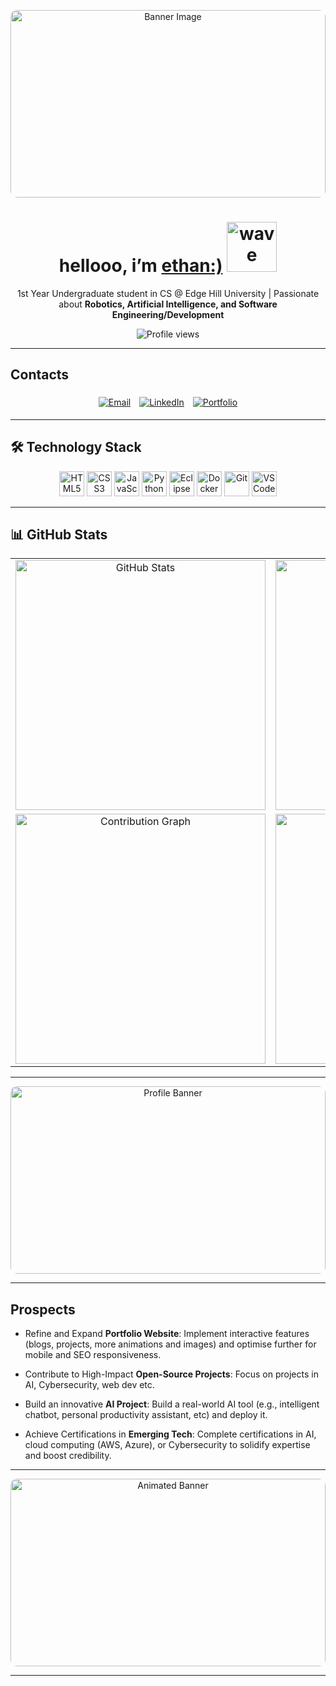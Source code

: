 <!-- ============================
       PROFILE BANNER
============================ -->
<p align="center">
  <img 
    src="https://i.pinimg.com/originals/1e/f7/cb/1ef7cb22a6c0a543d8e05ef0e254509c.gif" 
    alt="Banner Image" 
    style="width: 100%; height: 300px; object-fit: contain; border-radius: 10px;"
  />
</p>

<!-- ============================
       INTRODUCTION
============================ -->
<h1 align="center">
  hellooo, i’m <a href="https://github.com/humm3ll">ethan:)</a> 
  <img src="https://media4.giphy.com/media/v1.Y2lkPTc5MGI3NjExcXlwdzA3cDRocjJmNGR6em82N2xpbWFqOW5mejVnbTEzdzBpemV3YSZlcD12MV9pbnRlcm5hbF9naWZfYnlfaWQmY3Q9Zw/GxN4ics7OlvsA/giphy.gif" width="80px" alt="wave"/>
</h1>
<p align="center">
1st Year Undergraduate student in CS</strong> @ Edge Hill University | Passionate about <strong>Robotics, Artificial Intelligence, and Software Engineering/Development</strong> 
</p>

<p align="center">
  <!-- Visitor counter -->
  <img src="https://komarev.com/ghpvc/?username=humm3ll&style=flat&color=blue" alt="Profile views" />
</p>


---


## Contacts

<p align="center">
  <!-- Email -->
  <a href="mailto:humm3ll@outlook.com" style="display: inline-block; margin: 5px;">
    <img src="https://img.shields.io/badge/Email-D14836?logo=gmail&logoColor=white&style=for-the-badge" alt="Email" />
  </a>
  <!-- LinkedIn -->
  <a href="https://linkedin.com/in/ethan-hulme/" style="display: inline-block; margin: 5px;">
    <img src="https://img.shields.io/badge/LinkedIn-0077B5?logo=linkedin&logoColor=white&style=for-the-badge" alt="LinkedIn" />
  </a>
  <!-- Portfolio -->
  <a href="https://humm3ll.github.io/" style="display: inline-block; margin: 5px;">
    <img src="https://img.shields.io/badge/Portfolio-000000?logo=github&logoColor=white&style=for-the-badge" alt="Portfolio" />
  </a>
</p>


---


<!-- ============================
       TECHNOLOGY STACK
============================ -->
## 🛠 Technology Stack

<p align="center">
  <!-- HTML5 -->
  <img src="https://cdn.jsdelivr.net/gh/devicons/devicon/icons/html5/html5-original.svg" alt="HTML5" width="40" height="40"/>
  <!-- CSS3 -->
  <img src="https://cdn.jsdelivr.net/gh/devicons/devicon/icons/css3/css3-original.svg" alt="CSS3" width="40" height="40"/>
  <!-- JavaScript -->
  <img src="https://cdn.jsdelivr.net/gh/devicons/devicon/icons/javascript/javascript-original.svg" alt="JavaScript" width="40" height="40"/>
  <!-- Python -->
  <img src="https://cdn3.iconfinder.com/data/icons/logos-and-brands-adobe/512/267_Python-512.png" alt="Python" width="40" height="40"/>
  <!-- Eclipse IDE -->
  <img src="https://cdn.iconscout.com/icon/free/png-256/free-eclipse-icon-download-in-svg-png-gif-file-formats--brand-company-logo-world-logos-vol-3-pack-icons-282371.png?f=webp&w=128" alt="Eclipse IDE" width="40" height="40"/>
  <!-- Docker -->
  <img src="https://cdn3.iconfinder.com/data/icons/logos-and-brands-adobe/512/97_Docker-512.png" alt="Docker" width="40" height="40"/>
  <!-- Git -->
  <img src="https://cdn.jsdelivr.net/gh/devicons/devicon/icons/git/git-original.svg" alt="Git" width="40" height="40"/>
  <!-- VSCode -->
  <img src="https://upload.wikimedia.org/wikipedia/commons/thumb/9/9a/Visual_Studio_Code_1.35_icon.svg/512px-Visual_Studio_Code_1.35_icon.svg.png" alt="VSCode" width="40" height="40"/>
</p>


---


<!-- ============================
     📊 GITHUB STATS & CHARTS
============================ -->
## 📊 GitHub Stats

<table align="center">
  <tr>
    <td align="center">
      <img 
        src="https://github-readme-stats.vercel.app/api?username=humm3ll&theme=dark&show_icons=true&include_all_commits=true&count_private=true" 
        alt="GitHub Stats" 
        width="400px"
      />
    </td>
    <td align="center">
      <img 
        src="https://github-readme-stats.vercel.app/api/top-langs/?username=humm3ll&layout=compact&theme=dark" 
        alt="Top Languages" 
        width="400px"
      />
    </td>
  </tr>
  <tr>
    <td align="center">
      <img 
        src="https://github-readme-activity-graph.vercel.app/graph?username=humm3ll" 
        alt="Contribution Graph" 
        width="400px"
      />
    </td>
    <td align="center">
      <img 
        src="https://github-readme-streak-stats.herokuapp.com?user=humm3ll&theme=dark&hide_border=true" 
        alt="GitHub Streak" 
        width="400px"
      />
    </td>
  </tr>
</table>


---


<p align="center">
  <img 
    src="https://i.pinimg.com/736x/8c/0f/b7/8c0fb72830daa3b0dfe9d2265a8142d0.jpg" 
    alt="Profile Banner" 
    width="100%" 
    height="300px" 
    style="object-fit: cover; border-radius: 10px;"
  />
</p>


---


<!-- ============================
       PROSPECTS & CONTACT
============================ -->
## Prospects

- Refine and Expand **Portfolio Website**:
  Implement interactive features (blogs, projects, more animations and images) and optimise further for mobile and SEO responsiveness.
  
- Contribute to High-Impact **Open-Source Projects**:
  Focus on projects in AI, Cybersecurity, web dev etc.
 
- Build an innovative **AI Project**:
  Build a real-world AI tool (e.g., intelligent chatbot, personal productivity assistant, etc) and deploy it.

- Achieve Certifications in **Emerging Tech**:
  Complete certifications in AI, cloud computing (AWS, Azure), or Cybersecurity to solidify expertise and boost credibility.


---


<p align="center">
  <img 
    src="https://i.pinimg.com/originals/83/ef/2f/83ef2f5bce915c0018e66ba562e1a7fc.gif" 
    alt="Animated Banner" 
    width="100%" 
    height="300px" 
    style="object-fit: cover; border-radius: 10px;"
  />
</p>


---




